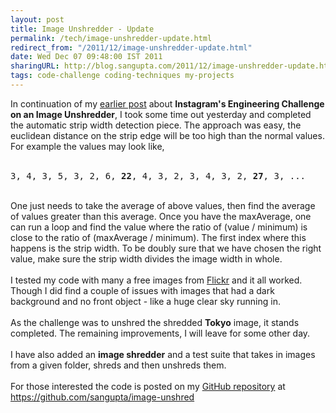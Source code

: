```yaml
---
layout: post
title: Image Unshredder - Update
permalink: /tech/image-unshredder-update.html
redirect_from: "/2011/12/image-unshredder-update.html"
date: Wed Dec 07 09:48:00 IST 2011
sharingURL: http://blog.sangupta.com/2011/12/image-unshredder-update.html
tags: code-challenge coding-techniques my-projects
---
```


In continuation of my 
<a href="http://blog.sangupta.com/2011/12/instagrams-engineering-challenge.html">earlier post</a> about 
<b>Instagram's Engineering Challenge on an Image Unshredder</b>, I took some time out yesterday and completed the automatic strip width detection piece. The approach was easy, the euclidean distance on the strip edge will be too high than the normal values. For example the values may look like,
<br>
<br>
<pre>3, 4, 3, 5, 3, 2, 6, <b>22</b>, 4, 3, 2, 3, 4, 3, 2, <b>27</b>, 3, ...</pre>
<br>One just needs to take the average of above values, then find the average of values greater than this average. Once you have the maxAverage, one can run a loop and find the value where the ratio of (value / minimum) is close to the ratio of (maxAverage / minimum). The first index where this happens is the strip width. To be doubly sure that we have chosen the right value, make sure the strip width divides the image width in whole.
<br>
<br>I tested my code with many a free images from 
<a href="http://www.flickr.com/">Flickr</a> and it all worked. Though I did find a couple of issues with images that had a dark background and no front object - like a huge clear sky running in. 
<br>
<br>As the challenge was to unshred the shredded 
<b>Tokyo</b> image, it stands completed. The remaining improvements, I will leave for some other day.
<br>
<br>I have also added an 
<b>image shredder</b> and a test suite that takes in images from a given folder, shreds and then unshreds them.
<br>
<br>For those interested the code is posted on my 
<a href="https://github.com/sangupta/image-unshred">GitHub repository</a> at 
<a href="https://github.com/sangupta/image-unshred">https://github.com/sangupta/image-unshred</a>
<br>
